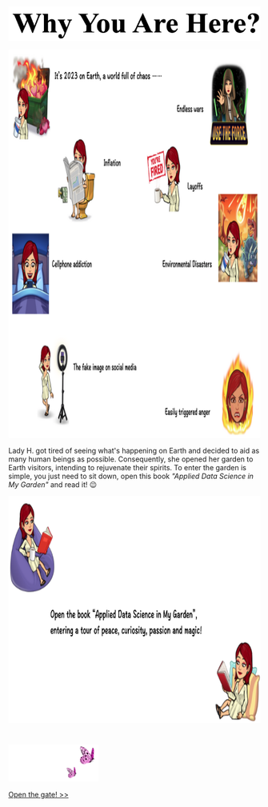 <p align="center">
<img src="https://github.com/lady-h-world/My_Garden/blob/main/images/cover/why_here.png" width="532" height="69" />
</p>

<p align="left">
<img src="https://github.com/lady-h-world/My_Garden/blob/main/images/cover/earth_chaos.png" width="1113" height="777" />
</p>

Lady H. got tired of seeing what's happening on Earth and decided to aid as many human beings as possible. Consequently, she opened her garden to Earth visitors, intending to rejuvenate their spirits. To enter the garden is simple, you just need to sit down, open this book <i>"Applied Data Science in My Garden"</i> and read it! 😉


<p align="left">
<img src="https://github.com/lady-h-world/My_Garden/blob/main/images/cover/just_read.png" width="954"  height="455" />
</p>

#

<p align="left">
<img src="https://github.com/lady-h-world/My_Garden/blob/main/images/follow_us.png" width="180" height="75" />
</p>

[Open the gate! >>][1]


[1]:https://github.com/lady-h-world/My_Garden/blob/main/reading_pages/cover/at_the_gate.md

